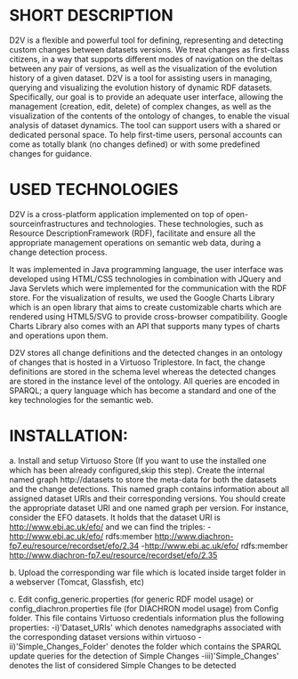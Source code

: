 
# SHORT DESCRIPTION

D2V is a flexible and powerful tool for defining, representing and detecting custom changes between datasets versions. We treat changes as first-class citizens, in a way that supports different modes of navigation on the deltas between any pair of versions, as well as the visualization of the evolution history of a given dataset.
D2V is a tool for assisting users in managing, querying and visualizing the evolution history of dynamic RDF datasets. Specifically, our goal is to provide an adequate user interface, allowing the management (creation, edit, delete) of complex changes, as well as the visualization of the contents of the ontology of changes, to enable the visual analysis of dataset dynamics. The tool can support users with a shared or dedicated personal space. To help first-time users, personal accounts can come as totally blank (no changes defined) or with some predefined changes for guidance. 

# USED TECHNOLOGIES
D2V is a cross-platform application implemented on top of open-sourceinfrastructures and technologies. These technologies, such as Resource DescriptionFramework (RDF), facilitate and ensure all the appropriate management operations on semantic web data, during a change detection process.

It was implemented in Java programming language, the user interface was developed using
HTML/CSS technologies in combination with JQuery and Java Servlets which were implemented for the communication with the RDF store. For the visualization of results, we used the Google Charts Library which is an open library that aims to create customizable charts which are rendered using HTML5/SVG to provide cross-browser compatibility. Google Charts Library also comes with an API that supports many types of charts and operations upon them.

D2V stores all change definitions and the detected changes in an ontology of changes that is hosted in a Virtuoso Triplestore. In fact, the change definitions are stored in the schema level whereas the detected changes are stored in the instance level of the ontology. All queries are encoded in SPARQL; a query language which has become a standard and one of the key technologies for the semantic web.


# INSTALLATION:

a. Install and setup Virtuoso Store (If you want to use the installed one which has been already configured,skip this step).
Create the internal named graph http://datasets to store the meta-data for both the datasets and the change detections. This named graph contains information about all assigned dataset URIs and their corresponding versions. You should create the appropriate dataset URI and one named graph per version. For instance, consider the EFO datasets. It holds that the dataset URI is http://www.ebi.ac.uk/efo/ and we can find the triples:
-http://www.ebi.ac.uk/efo/ rdfs:member http://www.diachron-fp7.eu/resource/recordset/efo/2.34     -http://www.ebi.ac.uk/efo/ rdfs:member http://www.diachron-fp7.eu/resource/recordset/efo/2.35 

b. Upload the corresponding war file which is located inside target folder in a webserver (Tomcat, Glassfish, etc)

c. Edit config_generic.properties (for generic RDF model usage) or config_diachron.properties file (for DIACHRON model usage) from Config folder. This file contains Virtuoso credentials information plus the following properties:
-i)'Dataset_URIs' which denotes namedgraphs associated with the corresponding dataset versions within virtuoso
-ii)'Simple_Changes_Folder' denotes the folder which contains the SPARQL update queries for the detection of Simple Changes
-iii)'Simple_Changes' denotes the list of considered Simple Changes to be detected
